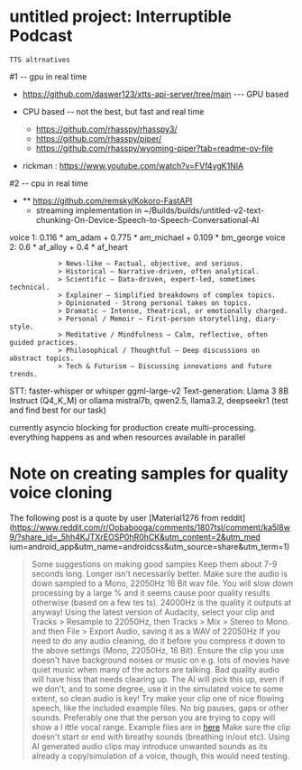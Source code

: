 # untitled project: Interruptible Podcast

    TTS altrnatives
#1 -- gpu in real time
  - https://github.com/daswer123/xtts-api-server/tree/main  --- GPU based
  - CPU based -- not the best, but fast and real time
    - https://github.com/rhasspy/rhasspy3/
    - https://github.com/rhasspy/piper/
    - https://github.com/rhasspy/wyoming-piper?tab=readme-ov-file

  - rickman : https://www.youtube.com/watch?v=FVf4vgK1NIA

#2 -- cpu in real time
  - ** https://github.com/remsky/Kokoro-FastAPI
    - streaming implementation in ~/Builds/builds/untitled-v2-text-chunking-On-Device-Speech-to-Speech-Conversational-AI

voice 1: 0.116 * am_adam + 0.775 * am_michael + 0.109 * bm_george
voice 2: 0.6 * af_alloy + 0.4 * af_heart

```
            > News-like – Factual, objective, and serious.
            > Historical – Narrative-driven, often analytical.
            > Scientific – Data-driven, expert-led, sometimes technical.
            > Explainer – Simplified breakdowns of complex topics.
            > Opinionated - Strong personal takes on topics.
            > Dramatic – Intense, theatrical, or emotionally charged.
            > Personal / Memoir – First-person storytelling, diary-style.
            > Meditative / Mindfulness – Calm, reflective, often guided practices.
            > Philosophical / Thoughtful – Deep discussions on abstract topics.
            > Tech & Futurism – Discussing innovations and future trends.
```



STT: faster-whisper or whisper ggml-large-v2
Text-generation: Llama 3 8B Instruct (Q4_K_M) or ollama mistral7b, qwen2.5, llama3.2, deepseekr1 (test and find best for our task)


currently asyncio blocking
for production create multi-processing. everything happens as and when resources available in parallel


# Note on creating samples for quality voice cloning
The following post is a quote by user [Material1276 from reddit](https://www.reddit.com/r/Oobabooga/comments/1807tsl/comment/ka5l8w9/?share_id=_5hh4KJTXrEOSP0hR0hCK&utm_content=2&utm_med    ium=android_app&utm_name=androidcss&utm_source=share&utm_term=1)
> Some suggestions on making good samples
> Keep them about 7-9 seconds long. Longer isn't necessarily better.
> Make sure the audio is down sampled to a Mono, 22050Hz 16 Bit wav file. You will slow down processing by a large % and it seems cause poor quality results otherwise (based on a few tes    ts). 24000Hz is the quality it outputs at anyway!
> Using the latest version of Audacity, select your clip and Tracks > Resample to 22050Hz, then Tracks > Mix > Stereo to Mono. and then File > Export Audio, saving it as a WAV of 22050Hz
> If you need to do any audio cleaning, do it before you compress it down to the above settings (Mono, 22050Hz, 16 Bit).
> Ensure the clip you use doesn't have background noises or music on e.g. lots of movies have quiet music when many of the actors are talking. Bad quality audio will have hiss that needs     clearing up. The AI will pick this up, even if we don't, and to some degree, use it in the simulated voice to some extent, so clean audio is key!
> Try make your clip one of nice flowing speech, like the included example files. No big pauses, gaps or other sounds. Preferably one that the person you are trying to copy will show a l    ittle vocal range. Example files are in [here](https://github.com/oobabooga/text-generation-webui/tree/main/extensions/coqui_tts/voices)
> Make sure the clip doesn't start or end with breathy sounds (breathing in/out etc).
> Using AI generated audio clips may introduce unwanted sounds as its already a copy/simulation of a voice, though, this would need testing.